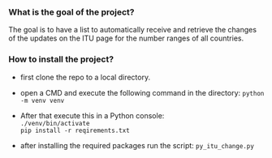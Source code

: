 ### What is the goal of the project? ###

The goal is to have a list to automatically receive and retrieve the changes of the updates on the ITU page for the number ranges of all countries.

### How to install the project? ###
* first clone the repo to a local directory.

* open a CMD and execute the following command in the directory:
`python -m venv venv`

* After that execute this in a Python console:
\
`./venv/bin/activate`
\
`pip install -r reqirements.txt`

* after installing the required packages run the script:
`py_itu_change.py`

